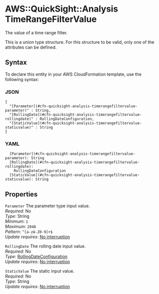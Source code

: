 # AWS::QuickSight::Analysis TimeRangeFilterValue<a name="aws-properties-quicksight-analysis-timerangefiltervalue"></a>

The value of a time range filter\.

This is a union type structure\. For this structure to be valid, only one of the attributes can be defined\.

## Syntax<a name="aws-properties-quicksight-analysis-timerangefiltervalue-syntax"></a>

To declare this entity in your AWS CloudFormation template, use the following syntax:

### JSON<a name="aws-properties-quicksight-analysis-timerangefiltervalue-syntax.json"></a>

```
{
  "[Parameter](#cfn-quicksight-analysis-timerangefiltervalue-parameter)" : String,
  "[RollingDate](#cfn-quicksight-analysis-timerangefiltervalue-rollingdate)" : RollingDateConfiguration,
  "[StaticValue](#cfn-quicksight-analysis-timerangefiltervalue-staticvalue)" : String
}
```

### YAML<a name="aws-properties-quicksight-analysis-timerangefiltervalue-syntax.yaml"></a>

```
  [Parameter](#cfn-quicksight-analysis-timerangefiltervalue-parameter): String
  [RollingDate](#cfn-quicksight-analysis-timerangefiltervalue-rollingdate): 
    RollingDateConfiguration
  [StaticValue](#cfn-quicksight-analysis-timerangefiltervalue-staticvalue): String
```

## Properties<a name="aws-properties-quicksight-analysis-timerangefiltervalue-properties"></a>

`Parameter`  <a name="cfn-quicksight-analysis-timerangefiltervalue-parameter"></a>
The parameter type input value\.  
*Required*: No  
*Type*: String  
*Minimum*: `1`  
*Maximum*: `2048`  
*Pattern*: `^[a-zA-Z0-9]+$`  
*Update requires*: [No interruption](https://docs.aws.amazon.com/AWSCloudFormation/latest/UserGuide/using-cfn-updating-stacks-update-behaviors.html#update-no-interrupt)

`RollingDate`  <a name="cfn-quicksight-analysis-timerangefiltervalue-rollingdate"></a>
The rolling date input value\.  
*Required*: No  
*Type*: [RollingDateConfiguration](aws-properties-quicksight-analysis-rollingdateconfiguration.md)  
*Update requires*: [No interruption](https://docs.aws.amazon.com/AWSCloudFormation/latest/UserGuide/using-cfn-updating-stacks-update-behaviors.html#update-no-interrupt)

`StaticValue`  <a name="cfn-quicksight-analysis-timerangefiltervalue-staticvalue"></a>
The static input value\.  
*Required*: No  
*Type*: String  
*Update requires*: [No interruption](https://docs.aws.amazon.com/AWSCloudFormation/latest/UserGuide/using-cfn-updating-stacks-update-behaviors.html#update-no-interrupt)